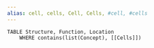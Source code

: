 ```yaml
---
alias: cell, cells, Cell, Cells, #cell, #cells
---
```


``` dataview
TABLE Structure, Function, Location
	WHERE contains(list(Concept), [[Cells]])

```
